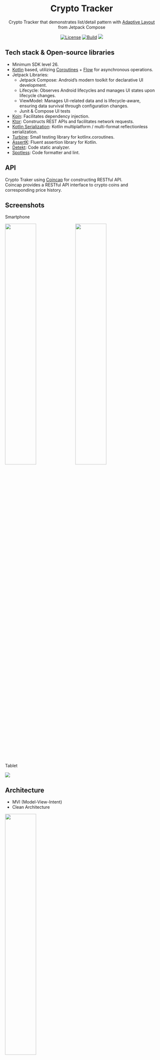 <h1 align="center">Crypto Tracker</h1>

<p align="center">  
  Crypto Tracker that demonstrates list/detail pattern with <a href="https://developer.android.com/develop/ui/compose/layouts/adaptive/list-detail">Adaptive Layout</a> from Jetpack Compose
</p>

<p align="center">
  <a href="https://opensource.org/licenses/Apache-2.0"><img alt="License" src="https://img.shields.io/badge/License-Apache%202.0-blue.svg"/></a>
  <a href="https://github.com/tecruz/CryptoTracker/actions/workflows/android.yml"><img alt="Build" src="https://github.com/tecruz/VisitedCountries/actions/workflows/android.yml/badge.svg"/></a>
  <a href="https://codecov.io/gh/tecruz/CryptoTracker"><img src="https://codecov.io/gh/tecruz/CryptoTracker/graph/badge.svg?token=7vB8MLLmd9"/> 
 </a>
</p>

## Tech stack & Open-source libraries
- Minimum SDK level 26.
- [Kotlin](https://kotlinlang.org/) based, utilizing [Coroutines](https://github.com/Kotlin/kotlinx.coroutines) + [Flow](https://kotlin.github.io/kotlinx.coroutines/kotlinx-coroutines-core/kotlinx.coroutines.flow/) for asynchronous operations.
- Jetpack Libraries:
  - Jetpack Compose: Android’s modern toolkit for declarative UI development.
  - Lifecycle: Observes Android lifecycles and manages UI states upon lifecycle changes.
  - ViewModel: Manages UI-related data and is lifecycle-aware, ensuring data survival through configuration changes.
  - Junit & Compose UI tests
- [Koin](https://insert-koin.io/): Facilitates dependency injection.
- [Ktor](https://ktor.io/): Constructs REST APIs and facilitates network requests.
- [Kotlin Serialization](https://github.com/Kotlin/kotlinx.serialization): Kotlin multiplatform / multi-format reflectionless serialization.
- [Turbine](https://github.com/cashapp/turbine): Small testing library for kotlinx.coroutines.
- [AssertK](https://github.com/willowtreeapps/assertk): Fluent assertion library for Kotlin.
- [Detekt](https://github.com/detekt/detekt): Code static analyzer.
- [Spotless](https://github.com/diffplug/spotless): Code formatter and lint.

## API
Crypto Traker using [Coincap](https://docs.coincap.io/) for constructing RESTful API.<br>
Coincap provides a RESTful API interface to crypto coins and corresponding price history.

## Screenshots
<p>  
  Smartphone
</p>
<img src="https://github.com/user-attachments/assets/a464270b-4abc-4a85-adef-36ce8cb5a42c" width="45%"/>
<img src="https://github.com/user-attachments/assets/673e15eb-df7f-4ec2-97df-0dab337c43d3" width="45%"/>


<p>  
  Tablet
</p>
<img src="https://github.com/user-attachments/assets/4742eefb-18e0-47cf-9cab-3c7a5ab787ae"/>

## Architecture
- MVI (Model-View-Intent)
- Clean Architecture 

<img src="https://github.com/user-attachments/assets/ab055255-ea96-406a-82b9-69033a61c4e7" width="45%"/>





